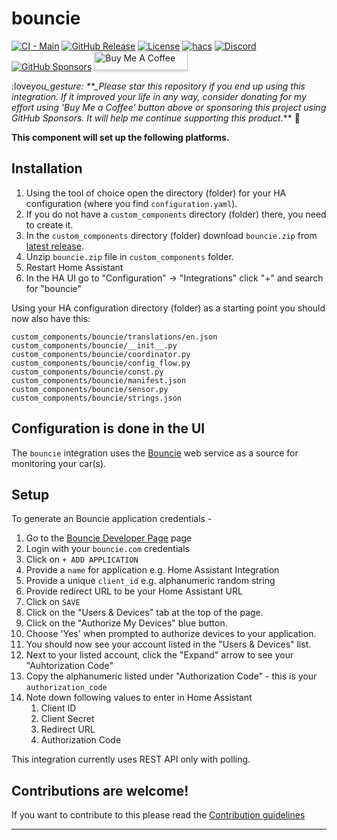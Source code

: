 # bouncie

[![CI - Main][build-shield]][build]
[![GitHub Release][releases-shield]][releases]
[![License][license-shield]](LICENSE)
[![hacs][hacsbadge]][hacs]
[![Discord][discord-badge]][discord]
[![GitHub Sponsors][github-sponsors-badge]][github-sponsors]
<a href="https://www.buymeacoffee.com/mandarons" target="_blank"><img src="https://www.buymeacoffee.com/assets/img/custom_images/orange_img.png" alt="Buy Me A Coffee" style="height: 30px !important;width: 150px !important;box-shadow: 0px 3px 2px 0px rgba(190, 190, 190, 0.5) !important;-webkit-box-shadow: 0px 3px 2px 0px rgba(190, 190, 190, 0.5) !important;" ></a>

:love*you_gesture: \*\*\_Please star this repository if you end up using this integration. If it improved your life in any way, consider donating for my effort using 'Buy Me a Coffee' button above or sponsoring this project using GitHub Sponsors. It will help me continue supporting this product.*\*\* :pray:

**This component will set up the following platforms.**

## Installation

1. Using the tool of choice open the directory (folder) for your HA configuration (where you find `configuration.yaml`).
2. If you do not have a `custom_components` directory (folder) there, you need to create it.
3. In the `custom_components` directory (folder) download `bouncie.zip` from [latest release](https://github.com/mandarons/ha-bouncie/releases/latest/).
4. Unzip `bouncie.zip` file in `custom_components` folder.
5. Restart Home Assistant
6. In the HA UI go to "Configuration" -> "Integrations" click "+" and search for "bouncie"

Using your HA configuration directory (folder) as a starting point you should now also have this:

```text
custom_components/bouncie/translations/en.json
custom_components/bouncie/__init__.py
custom_components/bouncie/coordinator.py
custom_components/bouncie/config_flow.py
custom_components/bouncie/const.py
custom_components/bouncie/manifest.json
custom_components/bouncie/sensor.py
custom_components/bouncie/strings.json
```

## Configuration is done in the UI

The `bouncie` integration uses the [Bouncie](https://www.bouncie.dev/) web service as a source for monitoring your car(s).

## Setup

To generate an Bouncie application credentials -

1. Go to the [Bouncie Developer Page](https://bouncie.dev/) page
2. Login with your `bouncie.com` credentials
3. Click on `+ ADD APPLICATION`
4. Provide a `name` for application e.g. Home Assistant Integration
5. Provide a unique `client_id` e.g. alphanumeric random string
6. Provide redirect URL to be your Home Assistant URL
7. Click on `SAVE`
8. Click on the "Users & Devices" tab at the top of the page.
9. Click on the "Authorize My Devices" blue button.
10. Choose 'Yes' when prompted to authorize devices to your application.
11. You should now see your account listed in the "Users & Devices" list.
12. Next to your listed account, click the "Expand" arrow to see your "Auhtorization Code"
13. Copy the alphanumeric listed under "Authorization Code" - this is your `authorization_code`
14. Note down following values to enter in Home Assistant
    1. Client ID
    2. Client Secret
    3. Redirect URL
    4. Authorization Code

<div class="note">
This integration currently uses REST API only with polling.
</div>

<!---->

## Contributions are welcome!

If you want to contribute to this please read the [Contribution guidelines](CONTRIBUTING.md)

---

[build]: https://github.com/mandarons/bounciepy/actions/workflows/ci-main-test-coverage.yml
[build-shield]: https://github.com/mandarons/bounciepy/actions/workflows/ci-main-test-coverage.yml/badge.svg
[hacs]: https://github.com/custom-components/hacs
[hacsbadge]: https://img.shields.io/badge/HACS-Custom-orange.svg
[license-shield]: https://img.shields.io/github/license/mandarons/ha-bouncie.svg
[releases-shield]: https://img.shields.io/github/v/release/mandarons/ha-bouncie
[releases]: https://github.com/mandarons/ha-bouncie/releases
[discord]: https://discord.gg/HfAXY2ykhp
[discord-badge]: https://img.shields.io/discord/871555550444408883
[github-sponsors]: https://github.com/sponsors/mandarons
[github-sponsors-badge]: https://img.shields.io/github/sponsors/mandarons
